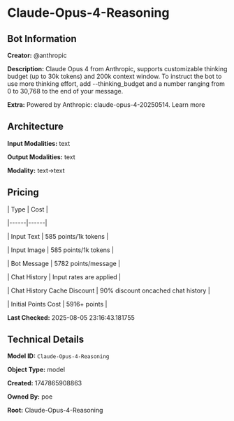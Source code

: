 # Claude-Opus-4-Reasoning

## Bot Information

**Creator:** @anthropic

**Description:** Claude Opus 4 from Anthropic, supports customizable thinking budget (up to 30k tokens) and 200k context window.
To instruct the bot to use more thinking effort, add --thinking_budget and a number ranging from 0 to 30,768 to the end of your message.

**Extra:** Powered by Anthropic: claude-opus-4-20250514. Learn more


## Architecture

**Input Modalities:** text

**Output Modalities:** text

**Modality:** text->text


## Pricing

| Type | Cost |

|------|------|

| Input Text | 585 points/1k tokens |

| Input Image | 585 points/1k tokens |

| Bot Message | 5782 points/message |

| Chat History | Input rates are applied |

| Chat History Cache Discount | 90% discount oncached chat history |

| Initial Points Cost | 5916+ points |


**Last Checked:** 2025-08-05 23:16:43.181755


## Technical Details

**Model ID:** `Claude-Opus-4-Reasoning`

**Object Type:** model

**Created:** 1747865908863

**Owned By:** poe

**Root:** Claude-Opus-4-Reasoning
